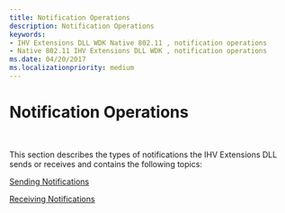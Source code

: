 ```yaml
---
title: Notification Operations
description: Notification Operations
keywords:
- IHV Extensions DLL WDK Native 802.11 , notification operations
- Native 802.11 IHV Extensions DLL WDK , notification operations
ms.date: 04/20/2017
ms.localizationpriority: medium
---
```


# Notification Operations




 

This section describes the types of notifications the IHV Extensions DLL sends or receives and contains the following topics:

[Sending Notifications](sending-notifications.md)

[Receiving Notifications](receiving-notifications.md)

 

 





